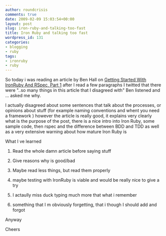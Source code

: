 ```yaml
---
author: roundcrisis
comments: true
date: 2009-02-09 15:03:54+00:00
layout: post
slug: iron-ruby-and-talking-too-fast
title: Iron Ruby and talking too fast
wordpress_id: 131
categories:
- blogging
- ruby
tags:
- ironruby
- ruby
---
```


So today i was reading an article by Ben Hall on [Getting Started With IronRuby And RSpec, Part 1](http://msdn.microsoft.com/en-us/magazine/dd434651.aspx) after I read a few paragraphs I twitted that there were "..so many things in this article that I disagreed with" Ben listened and ... asked me why.

I actually disagreed about some sentences that talk about the processes, or opinions about stuff (for example naming conventions and whent you need a framework ) however the article is really good, it explains very clearly what is the purpose of the post, there is a nice intro into Iron Ruby, some sample code, then rspec and the difference between BDD and TDD as well as a very extensive warning about how mature Iron Ruby is

What I ve learned



	
  1. Read the whole damn article before saying stuff

	
  2. Give reasons why is good/bad

	
  3. Maybe read less things, but read them properly

	
  4. maybe testing with IronRuby is viable and would be really nice to give a try

	
  5. I actaully miss duck typing much more that what i remember

	
  6. something that I m obviously forgetting, that i though I should add and forgot


Anyway

Cheers
